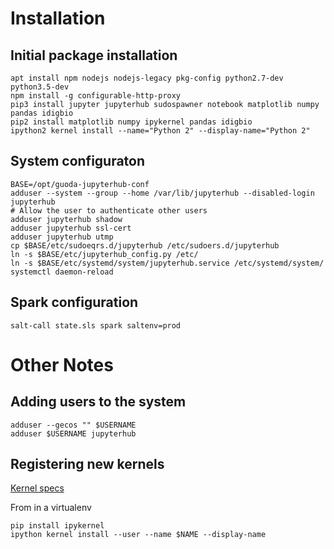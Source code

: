 # Installation

## Initial package installation

    apt install npm nodejs nodejs-legacy pkg-config python2.7-dev python3.5-dev
    npm install -g configurable-http-proxy
    pip3 install jupyter jupyterhub sudospawner notebook matplotlib numpy pandas idigbio
    pip2 install matplotlib numpy ipykernel pandas idigbio
    ipython2 kernel install --name="Python 2" --display-name="Python 2"

## System configuraton

    BASE=/opt/guoda-jupyterhub-conf
    adduser --system --group --home /var/lib/jupyterhub --disabled-login jupyterhub
    # Allow the user to authenticate other users
    adduser jupyterhub shadow
    adduser jupyterhub ssl-cert
    adduser jupyterhub utmp
    cp $BASE/etc/sudoeqrs.d/jupyterhub /etc/sudoers.d/jupyterhub
    ln -s $BASE/etc/jupyterhub_config.py /etc/
    ln -s $BASE/etc/systemd/system/jupyterhub.service /etc/systemd/system/
    systemctl daemon-reload


## Spark configuration

    salt-call state.sls spark saltenv=prod

# Other Notes

## Adding users to the system


    adduser --gecos "" $USERNAME
    adduser $USERNAME jupyterhub



## Registering new kernels

[Kernel specs](http://jupyter-client.readthedocs.io/en/latest/kernels.html#kernelspecs)

From in a virtualenv

    pip install ipykernel
    ipython kernel install --user --name $NAME --display-name
